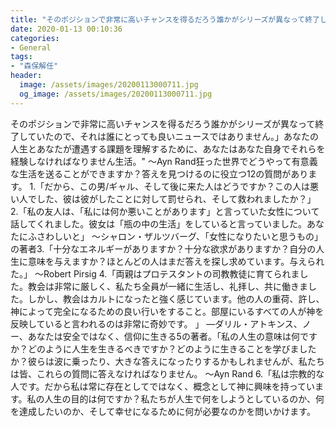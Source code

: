 ```yaml
---
title: "そのポジションで非常に高いチャンスを得るだろう誰かがシリーズが異なって終了していたので、それは誰にとっても良いニュースではありません。"
date: 2020-01-13 00:10:36
categories:
- General
tags:
- "森保解任"
header:
  image: /assets/images/20200113000711.jpg
  og_image: /assets/images/20200113000711.jpg
---
```


そのポジションで非常に高いチャンスを得るだろう誰かがシリーズが異なって終了していたので、それは誰にとっても良いニュースではありません。」あなたの人生とあなたが遭遇する課題を理解するために、あなたはあなた自身でそれらを経験しなければなりません生活。&quot; 〜Ayn Rand狂った世界でどうやって有意義な生活を送ることができますか？答えを見つけるのに役立つ12の質問があります。 1.「だから、この男/ギャル、そして後に来た人はどうですか？この人は悪い人でした、彼は彼がしたことに対して罰せられ、そして救われましたか？」 2.「私の友人は、「私には何か悪いことがあります」と言っていた女性について話してくれました。彼女は「瓶の中の生活」をしていると言っていました。あなたにふさわしいと」 〜シャロン・ザルツバーグ、「女性になりたいと思うもの」の著者3.「十分なエネルギーがありますか？十分な欲求がありますか？自分の人生に意味を与えますか？ほとんどの人はまだ答えを探し求めています。与えられた。」 〜Robert Pirsig 4.「両親はプロテスタントの司教教徒に育てられました。教会は非常に厳しく、私たち全員が一緒に生活し、礼拝し、共に働きました。しかし、教会はカルトになったと強く感じています。他の人の重荷、許し、神によって完全になるための良い行いをすること。部屋にいるすべての人が神を反映していると言われるのは非常に奇妙です。 」 —ダリル・アトキンス、ノー、あなたは安全ではなく、信仰に生きる5の著者。「私の人生の意味は何ですか？どのように人生を生きるべきですか？どのように生きることを学びましたか？彼らは波に乗ったり、大きな答えになったりするかもしれませんが、私たちは皆、これらの質問に答えなければなりません。 〜Ayn Rand 6.「私は宗教的な人です。だから私は常に存在としてではなく、概念として神に興味を持っています。私の人生の目的は何ですか？私たちが人生で何をしようとしているのか、何を達成したいのか、そして幸せになるために何が必要なのかを問いかけます。
